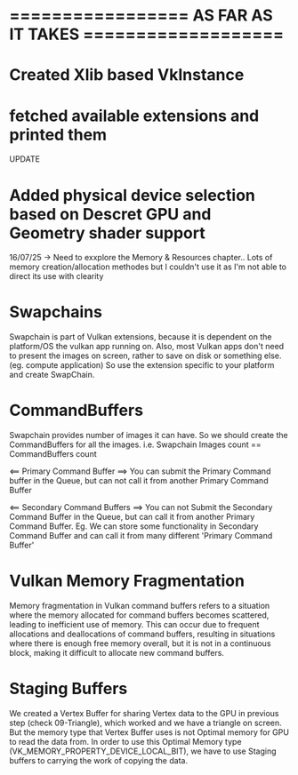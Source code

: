 

# ================= AS FAR AS IT TAKES =================== #

# Created Xlib based VkInstance 
# fetched available extensions and printed them

UPDATE
# Added physical device selection based on Descret GPU and Geometry shader support


16/07/25 -> Need to exxplore the Memory & Resources chapter.. Lots of memory creation/allocation methodes but I couldn't use it as I'm not able to direct its use with clearity

# Swapchains
Swapchain is part of Vulkan extensions, because it is dependent on the platform/OS the vulkan app running on.
Also, most Vulkan apps don't need to present the images on screen, rather to save on disk or something else. (eg. compute application)
So use the extension specific to your platform and create SwapChain.

# CommandBuffers
Swapchain provides number of images it can have. So we should create the CommandBuffers for all the images.
i.e. Swapchain Images count == CommandBuffers count

<== Primary Command Buffer ==>
You can submit the Primary Command buffer in the Queue, but can not call it from another Primary Command Buffer

<== Secondary Command Buffers ==>
You can not Submit the Secondary Command Buffer in the Queue, but can call it from another Primary Command Buffer.
Eg. We can store some functionality in Secondary Command Buffer and can call it from many different 'Primary Command Buffer'


# Vulkan Memory Fragmentation
Memory fragmentation in Vulkan command buffers refers to a situation where the memory allocated for command buffers becomes scattered, leading to inefficient use of memory. 
This can occur due to frequent allocations and deallocations of command buffers, resulting in situations where there is enough free memory overall, but it is not in a continuous block, 
making it difficult to allocate new command buffers.


# Staging Buffers
We created a Vertex Buffer for sharing Vertex data to the GPU in previous step (check 09-Triangle), which worked and we have a triangle on screen. 
But the memory type that Vertex Buffer uses is not Optimal memory for GPU to read the data from. In order to use this Optimal Memory type (VK_MEMORY_PROPERTY_DEVICE_LOCAL_BIT), 
we have to use Staging buffers to carrying the work of copying the data.
